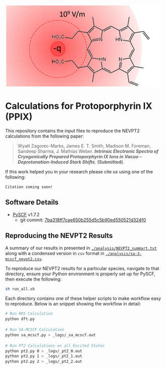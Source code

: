 ![](media/toc_figure.png)

# Calculations for Protoporphyrin IX (PPIX) 

This repository contains the input files to reproduce the NEVPT2 calculations from the following paper:

> Wyatt Zagorec-Marks, James E. T. Smith, Madison M. Foreman, Sandeep Sharma, J. Mathias Weber. ___Intrinsic Electronic Spectra of Cryogenically Prepared Protoporphyrin IX Ions in Vacuo – Deprotonation-Induced Stark Shifts___. __(Submitted)__.

If this work helped you in your research please cite us using one of the following:

```
Citation coming soon!
```

## Software Details
- [PySCF](https://github.com/pyscf/pyscf) v1.7.2
  - git commit: [7ba318ff7cae650b255d5c5b90ed550521d324f0](https://github.com/pyscf/pyscf/commit/7ba318ff7cae650b255d5c5b90ed550521d324f0)
<!-- - [ORCA](https://orcaforum.kofo.mpg.de/app.php/portal) v 4.0.1.2 -->


## Reproducing the NEVPT2 Results

A summary of our results in presented in [`./analysis/NEVPT2_summart.txt`](analysis/NEVPT2_summary.txt) along with a condensed version in `csv` format in [`./analysis/sa-3-mcscf_nevpt2.csv`](analysis/sa-3-mcscf_nevpt2.csv).

To reproduce our NEVPT2 results for a particular species, navigate to that directory, ensure your Python environment is properly set up for PySCF, then execute the following:

```bash
sh run_all.sh
```

Each directory contains one of these helper scripts to make workflow easy to reproduce. Below is an snippet showing the workflow in detail:

```bash
# Run RKS Calculation
python dft.py

# Run SA-MCSCF Calculation
python sa_mcscf.py > _logs/_sa_mcscf.out

# Run PT2 Calculations on all Excited States
python pt2.py 0 > _logs/_pt2_0.out
python pt2.py 1 > _logs/_pt2_1.out
python pt2.py 2 > _logs/_pt2_2.out
```